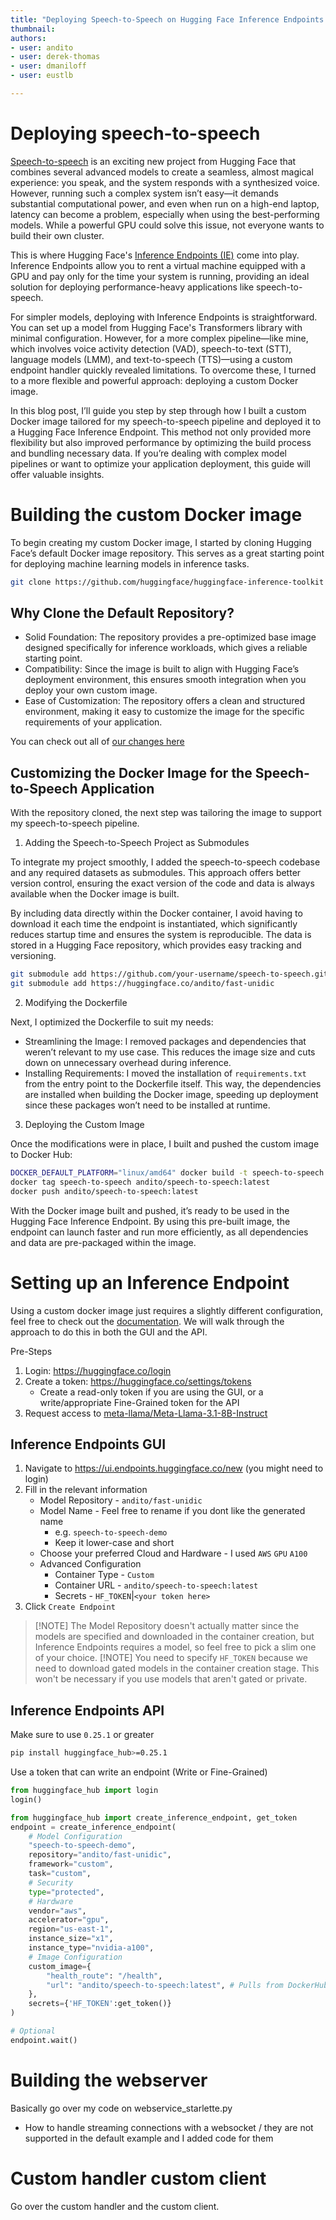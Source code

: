 ```yaml
---
title: "Deploying Speech-to-Speech on Hugging Face Inference Endpoints with a Custom Docker Container" 
thumbnail: 
authors:
- user: andito
- user: derek-thomas
- user: dmaniloff
- user: eustlb

---
```


# Deploying speech-to-speech

[Speech-to-speech](https://github.com/huggingface/speech-to-speech) is an exciting new project from Hugging Face that combines several advanced models to create a seamless, almost magical experience: you speak, and the system responds with a synthesized voice. However, running such a complex system isn’t easy—it demands substantial computational power, and even when run on a high-end laptop, latency can become a problem, especially when using the best-performing models. While a powerful GPU could solve this issue, not everyone wants to build their own cluster.

This is where Hugging Face's [Inference Endpoints (IE)](https://huggingface.co/inference-endpoints) come into play. Inference Endpoints allow you to rent a virtual machine equipped with a GPU and pay only for the time your system is running, providing an ideal solution for deploying performance-heavy applications like speech-to-speech.

For simpler models, deploying with Inference Endpoints is straightforward. You can set up a model from Hugging Face's Transformers library with minimal configuration. However, for a more complex pipeline—like mine, which involves voice activity detection (VAD), speech-to-text (STT), language models (LMM), and text-to-speech (TTS)—using a custom endpoint handler quickly revealed limitations. To overcome these, I turned to a more flexible and powerful approach: deploying a custom Docker image.

In this blog post, I’ll guide you step by step through how I built a custom Docker image tailored for my speech-to-speech pipeline and deployed it to a Hugging Face Inference Endpoint. This method not only provided more flexibility but also improved performance by optimizing the build process and bundling necessary data. If you’re dealing with complex model pipelines or want to optimize your application deployment, this guide will offer valuable insights.

# Building the custom Docker image

To begin creating my custom Docker image, I started by cloning Hugging Face’s default Docker image repository. This serves as a great starting point for deploying machine learning models in inference tasks.

```bash
git clone https://github.com/huggingface/huggingface-inference-toolkit
```

## Why Clone the Default Repository?
- Solid Foundation: The repository provides a pre-optimized base image designed specifically for inference workloads, which gives a reliable starting point.
- Compatibility: Since the image is built to align with Hugging Face’s deployment environment, this ensures smooth integration when you deploy your own custom image.
- Ease of Customization: The repository offers a clean and structured environment, making it easy to customize the image for the specific requirements of your application.

You can check out all of [our changes here](https://github.com/andimarafioti/speech-to-speech-inference-toolkit/pull/1/files)

## Customizing the Docker Image for the Speech-to-Speech Application

With the repository cloned, the next step was tailoring the image to support my speech-to-speech pipeline.

1. Adding the Speech-to-Speech Project as Submodules

To integrate my project smoothly, I added the speech-to-speech codebase and any required datasets as submodules. This approach offers better version control, ensuring the exact version of the code and data is always available when the Docker image is built.

By including data directly within the Docker container, I avoid having to download it each time the endpoint is instantiated, which significantly reduces startup time and ensures the system is reproducible. The data is stored in a Hugging Face repository, which provides easy tracking and versioning.

```bash
git submodule add https://github.com/your-username/speech-to-speech.git
git submodule add https://huggingface.co/andito/fast-unidic
```

2. Modifying the Dockerfile

Next, I optimized the Dockerfile to suit my needs:

- Streamlining the Image: I removed packages and dependencies that weren’t relevant to my use case. This reduces the image size and cuts down on unnecessary overhead during inference.
- Installing Requirements: I moved the installation of `requirements.txt` from the entry point to the Dockerfile itself. This way, the dependencies are installed when building the Docker image, speeding up deployment since these packages won’t need to be installed at runtime.

3. Deploying the Custom Image
 
Once the modifications were in place, I built and pushed the custom image to Docker Hub:
```bash
DOCKER_DEFAULT_PLATFORM="linux/amd64" docker build -t speech-to-speech -f dockerfiles/pytorch/Dockerfile . 
docker tag speech-to-speech andito/speech-to-speech:latest 
docker push andito/speech-to-speech:latest
```

With the Docker image built and pushed, it’s ready to be used in the Hugging Face Inference Endpoint. By using this pre-built image, the endpoint can launch faster and run more efficiently, as all dependencies and data are pre-packaged within the image.

# Setting up an Inference Endpoint

Using a custom docker image just requires a slightly different configuration, feel free to check out the [documentation](https://huggingface.co/docs/inference-endpoints/en/guides/custom_container). We will walk through the approach to do this in both the GUI and the API.

Pre-Steps
1. Login: https://huggingface.co/login
2. Create a token: https://huggingface.co/settings/tokens
   - Create a read-only token if you are using the GUI, or a write/appropriate Fine-Grained token for the API
3. Request access to [meta-llama/Meta-Llama-3.1-8B-Instruct](https://huggingface.co/meta-llama/Meta-Llama-3.1-8B-Instruct)

## Inference Endpoints GUI
1. Navigate to https://ui.endpoints.huggingface.co/new (you might need to login)
2. Fill in the relevant information
    - Model Repository - `andito/fast-unidic`
    - Model Name - Feel free to rename if you dont like the generated name 
        - e.g. `speech-to-speech-demo` 
        - Keep it lower-case and short
    - Choose your preferred Cloud and Hardware -  I used `AWS` `GPU` `A100`
    - Advanced Configuration
        - Container Type - `Custom`
        - Container URL - `andito/speech-to-speech:latest`
        - Secrets - `HF_TOKEN`|`<your token here>`
3. Click `Create Endpoint`

> [!NOTE] The Model Repository doesn't actually matter since the models are specified and downloaded in the container creation, but Inference Endpoints requires a model, so feel free to pick a slim one of your choice.
> [!NOTE] You need to specify `HF_TOKEN` because we need to download gated models in the container creation stage. This won't be necessary if you use models that aren't gated or private.

## Inference Endpoints API

Make sure to use `0.25.1` or greater
```bash
pip install huggingface_hub>=0.25.1
```

Use a token that can write an endpoint (Write or Fine-Grained)
```python
from huggingface_hub import login
login()
```

```python
from huggingface_hub import create_inference_endpoint, get_token
endpoint = create_inference_endpoint(
    # Model Configuration
    "speech-to-speech-demo",
    repository="andito/fast-unidic",
    framework="custom",
    task="custom",
    # Security
    type="protected",
    # Hardware
    vendor="aws",
    accelerator="gpu",
    region="us-east-1",
    instance_size="x1",
    instance_type="nvidia-a100",
    # Image Configuration
    custom_image={
        "health_route": "/health",
        "url": "andito/speech-to-speech:latest", # Pulls from DockerHub
    },
    secrets={'HF_TOKEN':get_token()}
)

# Optional
endpoint.wait()
```


# Building the webserver
Basically go over my code on webservice_starlette.py 

- How to handle streaming connections with a websocket / they are not supported in the default example and I added code for them

# Custom handler custom client

Go over the custom handler and the custom client.
